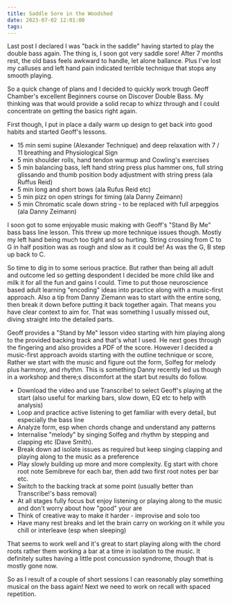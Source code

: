 ```yaml
---
title: Saddle Sore in the Woodshed
date: 2023-07-02 12:01:00
tags:
---
```


Last post I declared I was "back in the saddle" having started to play the double bass again. The thing is, I soon got very saddle sore! After 7 months rest, the old bass feels awkward to handle, let alone ballance. Plus I've lost my calluses and left hand pain indicated terrible technique that stops any smooth playing.

So a quick change of plans and I decided to quickly work trough Geoff Chamber's excellent Beginners course on Discover Double Bass. My thinking was that would provide a solid recap to whizz through and I could concentrate on getting the basics right again.

First though, I put in place a daily warm up design to get back into good habits and started Geoff's lessons. 

- 15 min semi supine (Alexander Technique) and deep relaxation with 7 / 11 breathing and Physiological Sign
- 5 min shoulder rolls, hand tendon warmup and Cowling's exercises
- 5 min balancing bass, left hand string press plus hammer ons, full string glissando and thumb position body adjustment with string press (ala Ruffus Reid)
- 5 min long and short bows (ala Rufus Reid etc)
- 5 min pizz on open strings for timing (ala Danny Zeimann)
- 5 min Chromatic scale down string - to be replaced with full arpeggios (ala Danny Zeimann)

I soon got to some enjoyable music making with Geoff's "Stand By Me" bass bass line lesson. This threw up more technique issues though. Mostly my left hand being much too tight and so hurting. String crossing from C to G in half position was as rough and slow as it could be! As was the G, B step up back to C.

So time to dig in to some serious practice. But rather than being all adult and outcome led so getting despondent I decided be more child like and milk it for all the fun and gains I could. Time to put those neuroscience based adult learning "encoding" ideas into practice along with a music-first approach. Also a tip from Danny Ziemann was to start with the entire song, then break it down before putting it back together again. That means you have clear context to aim for. That was something I usually missed out, diving straight into the detailed parts. 

Geoff provides a "Stand by Me" lesson video starting with him playing along to the provided backing track and that's what I used. He next goes through the fingering and also provides a PDF of the score. However I decided a music-first approach avoids starting with the outline technique or score, Rather we start with the music and figure out the form, Solfeg for melody plus harmony, and rhythm. This is something Danny recently led us though in a workshop and there;s discomfort at the start but results do follow.

- Download the video and use Transcribe! to select Geoff's playing at the start (also useful for marking bars, slow down, EQ etc to help with analysis)
- Loop and practice active listening to get familiar with every detail, but especially the bass line
- Analyze form, esp when chords change and understand any patterns
- Internalise "melody" by singing Solfeg and rhythm by stepping and clapping etc (Dave Smith). 
- Break down ad isolate issues as required but keep singing clapping and playing along to the music as a preference
- Play slowly building up more and more complexity. Eg start with chore root note Semibreve for each bar, then add two first root notes per bar etc.
- Switch to the backing track at some point (usually better than Transcribe!'s bass removal)
- At all stages fully focus but enjoy listening or playing along to the music and don't worry about how "good" your are
- Think of creative way to make it harder - improvise and solo too
- Have many rest breaks and let the brain carry on working on it while you chill or interleave (esp when sleeping)

That seems to work well and it's great to start playing along with the chord roots rather them working a bar at a time in isolation to the music. It definitely suites having a little post concussion syndrome, though that is mostly gone now.

So as I result of a couple of short sessions I can reasonably play something musical on the bass again! Next we need to work on recall with spaced repetition.